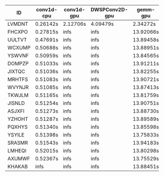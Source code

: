 |ID|conv1d-cpu|conv1d-gpu|DWSPConv2D-gpu|gemm-gpu|avg|
|-|-|-|-|-|-|
|LVMDNT|0.26142s|2.12706s|4.09479s|2.34272s|2.20650s|
|FHCXPO|0.27815s|infs|infs|13.92066s|infs|
|UULTVT|0.47691s|infs|infs|13.89458s|infs|
|WCXUMP|0.50688s|infs|infs|13.88951s|infs|
|YSWVNF|0.50959s|infs|infs|13.84565s|infs|
|DOMPZP|0.51033s|infs|infs|13.91211s|infs|
|JIXTQC|0.51036s|infs|infs|13.82255s|infs|
|MRHTFS|0.51083s|infs|infs|13.90721s|infs|
|WVYNJR|0.51085s|infs|infs|13.87413s|infs|
|TKWJLM|0.51165s|infs|infs|13.81759s|infs|
|JISNLD|0.51254s|infs|infs|13.90751s|infs|
|ASJXFI|0.51273s|infs|infs|13.88730s|infs|
|YZHOHT|0.51287s|infs|infs|13.89589s|infs|
|PQXHYS|0.51340s|infs|infs|13.85598s|infs|
|YSYILE|0.51398s|infs|infs|13.75833s|infs|
|SRASMR|0.51543s|infs|infs|13.94183s|infs|
|LMHEQI|0.52015s|infs|infs|13.80298s|infs|
|AXUMWF|0.52367s|infs|infs|13.75529s|infs|
|KHAKAB|infs|infs|infs|13.88451s|infs|
